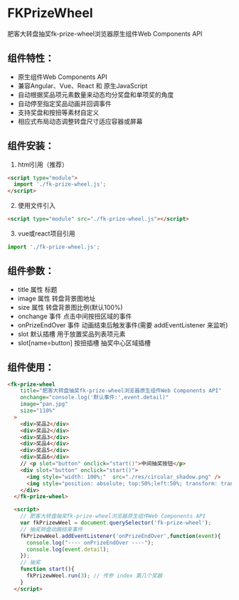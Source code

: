 # FKPrizeWheel
肥客大转盘抽奖fk-prize-wheel浏览器原生组件Web Components API
## 组件特性：
+ 原生组件Web Components API
+ 兼容Angular、Vue、React 和 原生JavaScript
+ 自动根据奖品项元素数量来动态均分奖盘和单项奖的角度
+ 自动停至指定奖品动画并回调事件
+ 支持奖盘和按扭等素材自定义
+ 相应式布局动态调整转盘尺寸适应容器或屏幕

## 组件安装：
1. html引用（推荐）
```html
<script type="module">
  import './fk-prize-wheel.js';
</script>
``` 

2. 使用文件引入
```html 
<script type="module" src="./fk-prize-wheel.js"></script>
```

3. vue或react项目引用
```js 
import './fk-prize-wheel.js';
```

## 组件参数：
+  title              属性       标题
+  image              属性       转盘背景图地址
+  size               属性       转盘背景图比例(默认100%)
+  onchange           事件       点击中间按扭区域的事件
+  onPrizeEndOver     事件       动画结束后触发事件(需要 addEventListener 来监听)
+  slot               默认插槽    用于放置奖品列表项元素
+  slot[name=button]  按扭插槽    抽奖中心区域插槽

## 组件使用：
```html
<fk-prize-wheel 
    title="肥客大转盘抽奖fk-prize-wheel浏览器原生组件Web Components API"
    onchange="console.log('默认事件:',event.detail)"
    image="pan.jpg"
    size="110%"
  >
    <div>奖品2</div>
    <div>奖品2</div>
    <div>奖品3</div>
    <div>奖品4</div>
    <div>奖品5</div>
    <div>奖品6</div>
    // <p slot="button" onclick="start()">中间抽奖按钮</p>
    <div slot="button" onclick="start()">
      <img style="width: 100%;"  src="./res/circular_shadow.png" />
      <img style="position: absolute; top:50%;left:50%; transform: translate(-50%, -50%);" width="80" src="./res/go.png">
    </div>
  </fk-prize-wheel>

  <script>
    // 肥客大转盘抽奖fk-prize-wheel浏览器原生组件Web Components API
    var fkPrizewWeel = document.querySelector('fk-prize-wheel');
    // 抽奖转盘动画结束事件
    fkPrizewWeel.addEventListener('onPrizeEndOver',function(event){
      console.log("---- onPrizeEndOver ----");
      console.log(event.detail);
    });
    // 抽奖
    function start(){
      fkPrizewWeel.run(3); // 传参 index 第几个奖器
    }
  </script>
```
